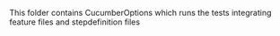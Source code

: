 This folder contains CucumberOptions which runs the tests integrating feature files and stepdefinition files
